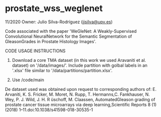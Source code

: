 # prostate_wss_weglenet

11/2020
Owner: Julio Silva-Rodríguez (jjsilva@upv.es)

Code associated with the paper 'WeGleNet: A Weakly-Supervised Convolutional NeuralNetwork for the Semantic Segmentation of GleasonGrades in Prostate Histology Images'.

CODE USAGE INSTRUCTIONS

1) Download a core TMA dataset (in this work we used Aravaniti et al. dataset) on '/data/images/'. Include partition with golbal labels in an '.xlsx' file similar to '/data/partitions/partition.xlsx'.

2) Use /code/main

De dataset used was obtained upon request to corresponding authors of:
E.   Arvaniti,   K.   S.   Fricker,   M.   Moret,   N.   Rupp,   T.   Hermanns,C. Fankhauser, N. Wey, P. J. Wild, J. H. R ̈uschoff, M. Claassen, AutomatedGleason  grading  of  prostate  cancer  tissue  microarrays  via  deep  learning,Scientific Reports 8 (1) (2018) 1–11.doi:10.1038/s41598-018-30535-1
